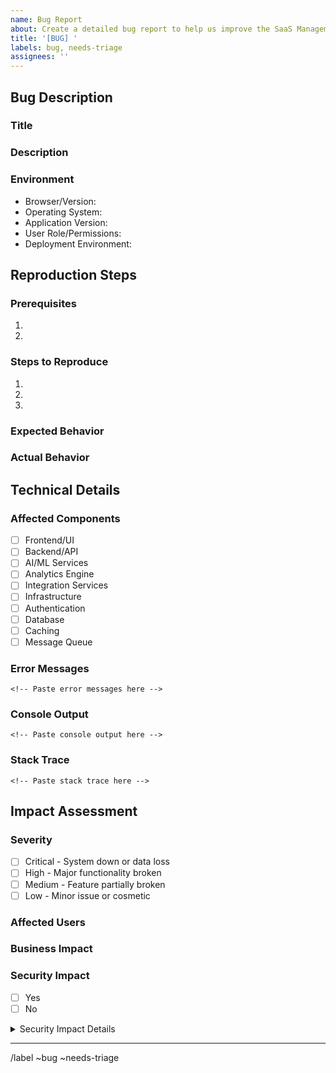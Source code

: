 ```yaml
---
name: Bug Report
about: Create a detailed bug report to help us improve the SaaS Management Platform
title: '[BUG] '
labels: bug, needs-triage
assignees: ''
---
```


## Bug Description
### Title
<!-- Provide a clear and concise title for the bug -->

### Description
<!-- Provide a detailed description of the bug. What happened? -->

### Environment
- Browser/Version: 
- Operating System: 
- Application Version: 
- User Role/Permissions: 
- Deployment Environment: 

## Reproduction Steps
### Prerequisites
<!-- List any required setup or conditions needed to reproduce the bug -->
1. 
2. 

### Steps to Reproduce
<!-- Provide detailed numbered steps to reproduce the issue -->
1. 
2. 
3. 

### Expected Behavior
<!-- Describe what should happen -->

### Actual Behavior
<!-- Describe what actually happens -->

## Technical Details
### Affected Components
<!-- Select all that apply by changing [ ] to [x] -->
- [ ] Frontend/UI
- [ ] Backend/API
- [ ] AI/ML Services
- [ ] Analytics Engine
- [ ] Integration Services
- [ ] Infrastructure
- [ ] Authentication
- [ ] Database
- [ ] Caching
- [ ] Message Queue

### Error Messages
<!-- If applicable, provide any error messages you encountered -->
```
<!-- Paste error messages here -->
```

### Console Output
<!-- If applicable, provide browser console output -->
```
<!-- Paste console output here -->
```

### Stack Trace
<!-- If available, provide the stack trace -->
```
<!-- Paste stack trace here -->
```

## Impact Assessment
### Severity
<!-- Select one of the following: -->
- [ ] Critical - System down or data loss
- [ ] High - Major functionality broken
- [ ] Medium - Feature partially broken
- [ ] Low - Minor issue or cosmetic

### Affected Users
<!-- Describe the scope of users affected by this bug -->

### Business Impact
<!-- Describe the impact on business operations -->

### Security Impact
<!-- Is this a security issue? -->
- [ ] Yes
- [ ] No

<!-- If yes, please provide additional security-related details -->
<details>
<summary>Security Impact Details</summary>

<!-- Provide detailed security impact information if applicable -->

</details>

---
<!-- Do not modify below this line -->
/label ~bug ~needs-triage